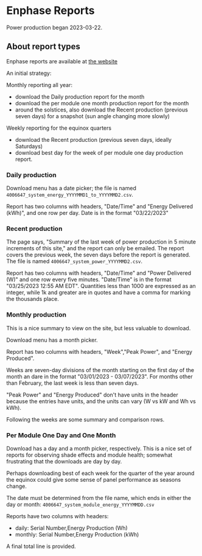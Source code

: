# Enphase Reports

Power production began 2023-03-22.

## About report types

Enphase reports are available at [the website](https://enlighten.enphaseenergy.com/web/4006647/history/graph/hours?source=my_enlighten)

An initial strategy:

Monthly reporting all year:

* download the Daily production report for the month
* download the per module one month production report for the month
* around the solstices, also download the Recent production (previous seven days) for a snapshot (sun angle changing more slowly)

Weekly reporting for the equinox quarters

* download the Recent production (previous seven days, ideally Saturdays)
* download best day for the week of per module one day production report.
### Daily production

Download menu has a date picker; the file is named `4006647_system_energy_YYYYMMD1_to_YYYYMMD2.csv`.

Report has two columns with headers, "Date/Time" and "Energy Delivered (kWh)", and one row per day. Date is in the format "03/22/2023"

### Recent production

The page says, "Summary of the last week of power production in 5 minute increments of this site," and the report can only be emailed. The report covers the previous week, the seven days before the report is generated. The file is named `4006647_system_power_YYYYMMD2.csv`.

Report has two columns with headers, "Date/Time" and "Power Delivered (W)" and one row every five minutes. "Date/Time" is in the format "03/25/2023 12:55 AM EDT". Quantities less than 1000 are expressed as an integer, while 1k and greater are in quotes and have a comma for marking the thousands place.

### Monthly production

This is a nice summary to view on the site, but less valuable to download.

Download menu has a month picker.

Report has two columns with headers, "Week","Peak Power", and "Energy Produced".

Weeks are seven-day divisions of the month starting on the first day of the month an dare in the format "03/01/2023 - 03/07/2023". For months other than February, the last week is less than seven days.

"Peak Power" and "Energy Produced" don't have units in the header because the entries have units, and the units can vary (W vs kW and Wh vs kWh).

Following the weeks are some summary and comparison rows.

### Per Module One Day and One Month

Download has a day and a month picker, respectively. This is a nice set of reports for observing shade effects and module health; somewhat frustrating that the downloads are day by day.

Perhaps downloading best of each week for the quarter of the year around the equinox could give some sense of panel performance as seasons change.

The date must be determined from the file name, which ends in either the day or month: `4006647_system_module_energy_YYYYMMDD.csv`

Reports have two columns with headers:

* daily: Serial Number,Energy Production (Wh)
* monthly: Serial Number,Energy Production (kWh)

A final total line is provided.
